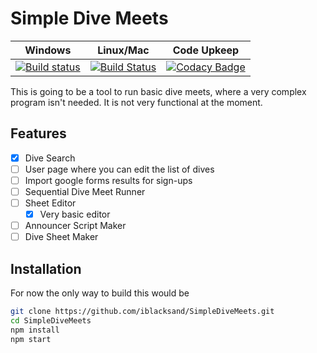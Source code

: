 # Simple Dive Meets

| Windows | Linux/Mac | Code Upkeep |
|---------|-----------|--------------|
| [![Build status](https://ci.appveyor.com/api/projects/status/h3sjba5d46oyrugq?svg=true)](https://ci.appveyor.com/project/iblacksand/simpledivemeets) | [![Build Status](https://travis-ci.org/iblacksand/SimpleDiveMeets.svg?branch=master)](https://travis-ci.org/iblacksand/SimpleDiveMeets)        |      [![Codacy Badge](https://api.codacy.com/project/badge/Grade/70cdb2eca87f47508172bd14faf7fe6c)](https://www.codacy.com/app/elizarrj27/SimpleDiveMeets?utm_source=github.com&amp;utm_medium=referral&amp;utm_content=iblacksand/SimpleDiveMeets&amp;utm_campaign=Badge_Grade) |

This is going to be a tool to run basic dive meets, where a very complex program isn't needed. It is not very functional at the moment.

## Features 

- [x] Dive Search
- [ ] User page where you can edit the list of dives
- [ ] Import google forms results for sign-ups
- [ ] Sequential Dive Meet Runner
- [ ] Sheet Editor
    - [x] Very basic editor
- [ ] Announcer Script Maker
- [ ] Dive Sheet Maker

## Installation

For now the only way to build this would be

```bash
git clone https://github.com/iblacksand/SimpleDiveMeets.git
cd SimpleDiveMeets
npm install
npm start
```
